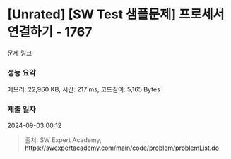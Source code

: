 # [Unrated] [SW Test 샘플문제] 프로세서 연결하기 - 1767 

[문제 링크](https://swexpertacademy.com/main/code/problem/problemDetail.do?contestProbId=AV4suNtaXFEDFAUf) 

### 성능 요약

메모리: 22,960 KB, 시간: 217 ms, 코드길이: 5,165 Bytes

### 제출 일자

2024-09-03 00:12



> 출처: SW Expert Academy, https://swexpertacademy.com/main/code/problem/problemList.do